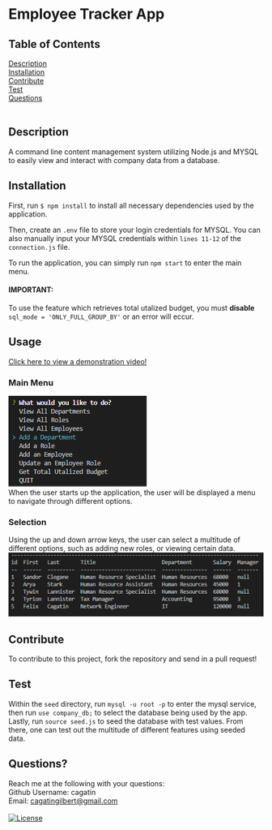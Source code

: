 # Employee Tracker App

## Table of Contents
[Description](#description) <br />
[Installation](#installation) <br />
[Contribute](#contribute) <br />
[Test](#test) <br />
[Questions](#questions) <br />
<br />

## Description
A command line content management system utilizing Node.js and MYSQL to easily view and interact with company data from a database.   <br />

## Installation
First, run ```$ npm install``` to install all necessary dependencies used by the application. <br/> 

Then, create an ```.env``` file to store your login credentials for MYSQL. You can also manually input your MYSQL credentials within ```lines 11-12``` of the ```connection.js``` file. <br/> 

To run the application, you can simply run ```npm start``` to enter the main menu. <br/>

#### IMPORTANT: 
To use the feature which retrieves total utalized budget, you must <strong> disable </strong> ```sql_mode = 'ONLY_FULL_GROUP_BY'``` or an error will eccur.

## Usage
[Click here to view a demonstration video!](https://watch.screencastify.com/v/C4aaqoPChpx7rwpoUQZD) <br/>

### Main Menu
![](./assets/imgs/main_menu.PNG) <br/>
When the user starts up the application, the user will be displayed a menu to navigate through different options. <br/>

### Selection
Using the up and down arrow keys, the user can select a multitude of different options, such as adding new roles, or viewing certain data. <br/>
![](./assets/imgs/selection.PNG) <br/>

## Contribute
To contribute to this project, fork the repository and send in a pull request! <br/>

## Test
Within the ```seed``` directory, run ```mysql -u root -p``` to enter the mysql service, then run ```use company_db;``` to select the database being used by the app. Lastly, run ```source seed.js``` to seed the database with test values. From there, one can test out the multitude of different features using seeded data. <br/>

## Questions? 
Reach me at the following with your questions: <br/>
Github Username: cagatin <br/>
Email:  cagatingilbert@gmail.com <br/>
<br/>
[![License](https://img.shields.io/badge/License-MIT-yellow.svg)](https://opensource.org/licenses/MIT)